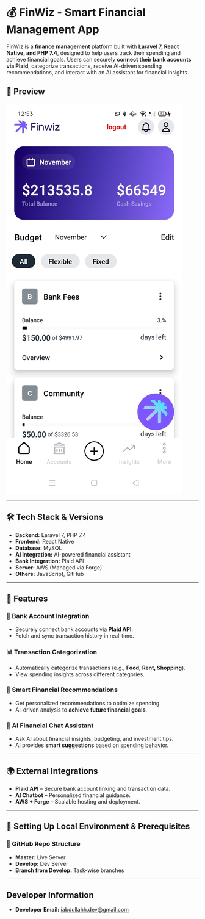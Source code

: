 # 💰 FinWiz - Smart Financial Management App

FinWiz is a **finance management** platform built with **Laravel 7, React Native, and PHP 7.4**, designed to help users track their spending and achieve financial goals. Users can securely **connect their bank accounts via Plaid**, categorize transactions, receive AI-driven spending recommendations, and interact with an AI assistant for financial insights.

## 📌 Preview

![FinWiz Demo](finwiz-demo.jpg)

---

## 🛠 Tech Stack & Versions

- **Backend:** Laravel 7, PHP 7.4
- **Frontend:** React Native
- **Database:** MySQL
- **AI Integration:** AI-powered financial assistant
- **Bank Integration:** Plaid API
- **Server:** AWS (Managed via Forge)
- **Others:** JavaScript, GitHub

---

## 🎯 Features

### **🏦 Bank Account Integration**
- Securely connect bank accounts via **Plaid API**.
- Fetch and sync transaction history in real-time.

### **📊 Transaction Categorization**
- Automatically categorize transactions (e.g., **Food, Rent, Shopping**).
- View spending insights across different categories.

### **🎯 Smart Financial Recommendations**
- Get personalized recommendations to optimize spending.
- AI-driven analysis to **achieve future financial goals**.

### **🤖 AI Financial Chat Assistant**
- Ask AI about financial insights, budgeting, and investment tips.
- AI provides **smart suggestions** based on spending behavior.

---

## 🌍 External Integrations
- **Plaid API** – Secure bank account linking and transaction data.
- **AI Chatbot** – Personalized financial guidance.
- **AWS + Forge** – Scalable hosting and deployment.

---

## 🚀 Setting Up Local Environment & Prerequisites

### **📂 GitHub Repo Structure**
- **Master:**  Live Server
- **Develop:**  Dev Server
- **Branch from Develop:** Task-wise branches

---

## Developer Information

- **Developer Email:** iabdullahh.dev@gmail.com
